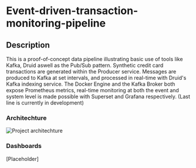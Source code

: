 # Event-driven-transaction-monitoring-pipeline
## Description
This is a proof-of-concept data pipeline illustrating basic use of tools like Kafka, Druid aswell as the Pub/Sub pattern.
Synthetic credit card transactions are generated within the Producer service.
Messages are produced to Kafka at set intervals, and processed in real-time with Druid's Kafka indexing service.
The Docker Engine and the Kafka Broker both expose Prometheus metrics, real-time monitoring at both the event and system level is made possible with Superset and Grafana respectively.
(Last line is currently in development)
### Architechture
![Project architechture](/Arch.jpg? "Architechture")
### Dashboards
[Placeholder]
